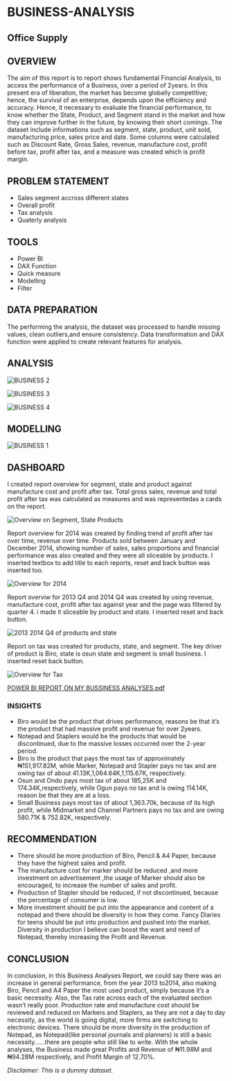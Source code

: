 # BUSINESS-ANALYSIS

## Office Supply

## OVERVIEW
The aim of  this report is to report shows fundamental Financial Analysis, to access the performance of a Business, over a period of 2years. In this present era of liberation, the market has become globally competitive; hence, the survival of an enterprise, depends upon the efficiency and accuracy.
Hence, it necessary to evaluate the financial performance, to know whether the State, Product, and Segment stand in the market and how they can improve further in the future, by knowing their short comings.
The dataset include informations such as segment, state, product, unit sold, manufacturing price, sales price and date. Some columns were calculated such as Discount Rate, Gross Sales, revenue, manufacture cost, profit before tax, profit after tax, and a measure was created which is profit margin.

## PROBLEM STATEMENT
* Sales segment accross different states
* Overall profit
* Tax analysis
* Quaterly analysis

## TOOLS
* Power BI
* DAX Function
* Quick measure
* Modelling
* Filter

## DATA PREPARATION
The performing the analysis, the dataset was processed to handle missing values, clean outliers,and ensure consistency. Data transformation and DAX function were applied to create relevant features for analysis.

## ANALYSIS
![BUSINESS 2](https://user-images.githubusercontent.com/72547309/235334213-19fe6aa4-e08a-4961-b211-edf121e081eb.jpg)

![BUSINESS 3](https://user-images.githubusercontent.com/72547309/235334267-40aedeae-57e2-4376-a8be-d4bb8a16b602.jpg)

![BUSINESS 4](https://user-images.githubusercontent.com/72547309/235334281-115b75b4-56ab-4330-803f-236118d34878.jpg)


## MODELLING

![BUSINESS 1](https://user-images.githubusercontent.com/72547309/235334172-49f63067-0272-42d8-82f4-87ac505d09b3.jpg)

## DASHBOARD
I created report overview for segment, state and product against manufacture cost and profit after tax. Total gross sales, revenue and total profit after tax was calculated as measures and was representedas a cards on the report.

![Overview on Segment, State   Products](https://user-images.githubusercontent.com/72547309/212215055-e587388e-e8a3-45b2-a55e-42fad4810428.jpg)


Report overview for 2014 was created by finding trend of profit after tax over time, revenue over time. Products sold between January and December 2014,
showing number of sales, sales proportions and financial performance was also created and they were all sliceable by products. I inserted textbox to add title to each reports, reset and back button was inserted too.

![Overview for 2014](https://user-images.githubusercontent.com/72547309/212215493-1c5cb5e0-2ecf-4abb-be8b-acf109c694dd.jpg)


Report overviw for 2013 Q4 and 2014 Q4 was created by using revenue, manufacture cost, profit after tax against year and the page was filtered by quarter 4. i made it sliceable by product and state. I inserted reset and back button.

![2013   2014 Q4 of products and state](https://user-images.githubusercontent.com/72547309/212215578-b0c496e6-44e0-4b52-8277-4f8f5ecd4ebc.jpg)


Report on tax was created for products, state, and segment. The key driver of product is Biro, state is osun state and segment is small business. I inserted reset back button.

![Overview for Tax](https://user-images.githubusercontent.com/72547309/212216986-f05052bf-bc37-4a72-b2d9-eb3d0cd16250.jpg)



[POWER BI REPORT ON MY BUSSINESS ANALYSES.pdf](https://github.com/Adewumi25-tech/Business-Performance-Report/files/10407300/POWER.BI.REPORT.ON.MY.BUSSINESS.ANALYSES.pdf)

### INSIGHTS
* Biro would be the product that drives performance, reasons be that it’s the product that had massive profit and revenue for over 2years.
* Notepad and Staplers would be the products that would be discontinued, due to the massive losses occurred over the 2-year period.
* Biro is the product that pays the most tax of approximately ₦151,917.82M, while Marker, Notepad and Stapler pays no tax and are owing tax of about 41.13K,1,064.64K,1,115.67K, respectively.
* Osun and Ondo pays most tax of about 185,25K and 174.34K,respectively, while Ogun pays no tax and is owing 114.14K, reason be that they are at a loss.
* Small Business pays most tax of about 1,363.70k, because of its high profit, while Midmarket and Channel Partners pays no tax and are owing 580.71K & 752.82K, respectively.

## RECOMMENDATION
* There should be more production of Biro, Pencil & A4 Paper, because they have the highest sales and profit.
* The manufacture cost for marker should be reduced ,and more investment on advertisement ,the usage of Marker should also be encouraged, to increase the number of sales and profit.
* Production of Stapler should be reduced, if not discontinued, because the percentage of consumer is low.  
* More investment should be put into the appearance and content	 of a notepad and there should be diversity in how they come. Fancy Diaries for teens should be put into production and pushed into the market. Diversity in production I believe can boost the want and need of Notepad, thereby increasing the Profit and Revenue.

## CONCLUSION
In conclusion, in this Business Analyses Report, we could say there was an increase in general performance, from the year 2013 to2014, also making Biro, Pencil and A4 Paper the most used product, simply because it’s a basic necessity.
Also, the Tax rate across each of the evaluated section wasn’t really poor.
Production rate and manufacture cost should be reviewed and reduced on Markers and Staplers, as they are not a day to day necessity, as the world is going digital, more firms are switching to electronic devices.
There should be more diversity in the production of Notepad, as Notepad(like personal journals and planners) is still a basic necessity……there are people who still like to write.
With the whole analyses, the Business made great Profits and Revenue of ₦11.98M and ₦94.28M respectively, and Profit Margin of 12.70%.

_Disclaimer: This is a dummy dataset._
